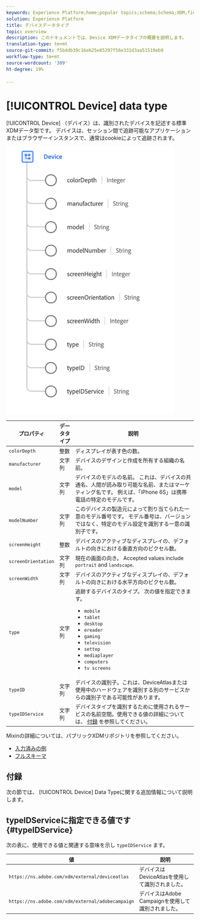 ```yaml
---
keywords: Experience Platform;home;popular topics;schema;Schema;XDM;fields;schemas;Schemas;device;datatype;data-type;data type;
solution: Experience Platform
title: デバイスデータタイプ
topic: overview
description: このドキュメントでは、Device XDMデータタイプの概要を説明します。
translation-type: tm+mt
source-git-commit: f5bddb39c16eb25e85297f56e331d3aa51510eb9
workflow-type: tm+mt
source-wordcount: '309'
ht-degree: 19%

---
```



# [!UICONTROL Device] data type

[!UICONTROL Device] （デバイス）は、識別されたデバイスを記述する標準XDMデータ型です。 デバイスは、セッション間で追跡可能なアプリケーションまたはブラウザーインスタンスで、通常はcookieによって追跡されます。

<img src="../images/data-types/device.png" width="450" /><br />

| プロパティ | データタイプ | 説明 |
| --- | --- | --- |
| `colorDepth` | 整数 | ディスプレイが表す色の数。 |
| `manufacturer` | 文字列 | デバイスのデザインと作成を所有する組織の名前。 |
| `model` | 文字列 | デバイスのモデルの名前。 これは、デバイスの共通名、人間が読み取り可能な名前、またはマーケティング名です。 例えば、「iPhone 6S」は携帯電話の特定のモデルです。 |
| `modelNumber` | 文字列 | このデバイスの製造元によって割り当てられた一意のモデル番号です。 モデル番号は、バージョンではなく、特定のモデル設定を識別する一意の識別子です。 |
| `screenHeight` | 整数 | デバイスのアクティブなディスプレイの、デフォルトの向きにおける垂直方向のピクセル数。 |
| `screenOrientation` | 文字列 | 現在の画面の向き。 Accepted values include `portrait` and `landscape`. |
| `screenWidth` | 文字列 | デバイスのアクティブなディスプレイの、デフォルトの向きにおける水平方向のピクセル数。 |
| `type` | 文字列 | 追跡するデバイスのタイプ。 次の値を指定できます。 <ul><li>`mobile`</li><li>`tablet`</li><li>`desktop`</li><li>`ereader`</li><li>`gaming`</li><li>`television`</li><li>`settop`</li><li>`mediaplayer`</li><li>`computers`</li><li>`tv screens`</li></ul> |
| `typeID` | 文字列 | デバイスの識別子。これは、DeviceAtlasまたは使用中のハードウェアを識別する別のサービスからの識別子である可能性があります。 |
| `typeIDService` | 文字列 | デバイスタイプを識別するために使用されるサービスの名前空間。使用できる値の詳細については、 [付録](#typeIDService) を参照してください。 |

Mixinの詳細については、パブリックXDMリポジトリを参照してください。

* [入力済みの例](https://github.com/adobe/xdm/blob/master/components/datatypes/device.example.1.json)
* [フルスキーマ](https://github.com/adobe/xdm/blob/master/components/datatypes/device.schema.json)

## 付録

次の節では、 [!UICONTROL Device] Data Typeに関する追加情報について説明します。

## typeIDServiceに指定できる値です {#typeIDService}

次の表に、使用できる値と関連する意味を示し `typeIDService` ます。

| 値 | 説明 |
| --- | --- |
| `https://ns.adobe.com/xdm/external/deviceatlas` | デバイスはDeviceAtlasを使用して識別されました。 |
| `https://ns.adobe.com/xdm/external/adobecampaign` | デバイスはAdobe Campaignを使用して識別されました。 |